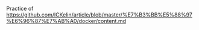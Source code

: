 Practice of https://github.com/ICKelin/article/blob/master/%E7%B3%BB%E5%88%97%E6%96%87%E7%AB%A0/docker/content.md

